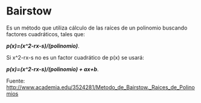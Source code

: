 

# Bairstow

Es un método que utiliza cálculo de las raíces de un polinomio buscando factores cuadráticos, tales que:

***p(x)=(x^2-rx-s)/(polinomio)***.

Si x^2-rx-s no es un factor cuadrático de p(x) se usará:

***p(x)=(x^2-rx-s)/(polinomio) + ax+b***.

Fuente: http://www.academia.edu/3524281/Metodo_de_Bairstow._Raices_de_Polinomios


<!--stackedit_data:
eyJoaXN0b3J5IjpbLTI4MDY5MzU0NywyMDU2NjI1Mjg5LDI0OT
c0MDE1OSw0MzE3NDQ5ODZdfQ==
-->